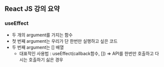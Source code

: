 ## React JS 강의 요약

### useEffect

- 두 개의 argument를 가지는 함수
- 첫 번째 argument는 우리가 단 한번만 실행하고 싶은 코드
- 두 번째 argument는 [] 배열
  - 대표적인 사용법 : useEffect(callback함수, []) => API를 한번만 호출하고 다시는 호출하기 싫은 경우
